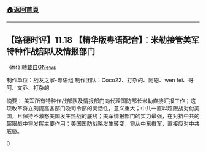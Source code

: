###  [:house:返回首頁](https://github.com/ourhimalayas/txt)
---

## 【路德时评】11.18 【精华版粤语配音】：米勒接管美军特种作战部队及情报部门
` GM42` [轉載自GNews](https://gnews.org/zh-hans/598862/)

制作单位：战友之家-粤语组
制作团队：Coco22、打杂的、阿恩、wen fei、哥阿、文乔、打杂的



摘要：
美军所有特种作战部队及情报部门向代理国防部长米勒直接汇报工作；这项改革将立刻提高各部门及司令部的灵活性，意义重大；中共一直以超限战对付美国，且保持不激怒美国发生热战的底线；美军情报部门的实力最强，在对抗中共的超限战中将发挥主要作用；美国国防战略发生转变，将从中东撤军，直接应对中共威胁。

0
